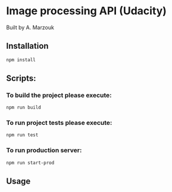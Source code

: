 # Image processing API (Udacity)

Built by A. Marzouk

## Installation

```bash
npm install
```

## Scripts:

### To build the project please execute:

```bash
npm run build
```

### To run project tests please execute:

```bash
npm run test
```

### To run production server:

```bash
npm run start-prod
```

## Usage

```python

```

